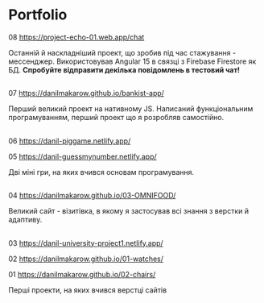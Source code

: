 # Portfolio

08 https://project-echo-01.web.app/chat

Останній й наскладніший проект, що зробив під час стажування - мессенджер. Використовував Angular 15 в связці з Firebase Firestore як БД. <strong>Спробуйте відправити декілька повідомлень в тестовий чат!</strong>

##

07 https://danilmakarow.github.io/bankist-app/

Перший великий проект на нативному JS. Написаний функціональним програмуванням, перший проект що я розробляв самостійно.

##

06 https://danil-piggame.netlify.app/

05 https://danil-guessmynumber.netlify.app/ 

Дві міні гри, на яких вчився основам програмування.

##

04 https://danilmakarow.github.io/03-OMNIFOOD/ 

Великий сайт - візитівка, в якому я застосував всі знання з верстки й адаптиву.

##

03 https://danil-university-project1.netlify.app/ 

02 https://danilmakarow.github.io/01-watches/

01 https://danilmakarow.github.io/02-chairs/ 

Перші проекти, на яких вчився верстці сайтів
